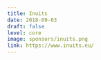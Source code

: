 ```yaml
---
title: Inuits
date: 2018-09-03
draft: false
level: core
image: sponsors/inuits.png
link: https://www.inuits.eu/
---
```



